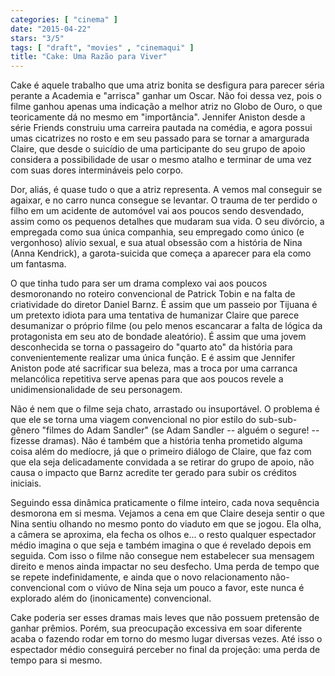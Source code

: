 ```yaml
---
categories: [ "cinema" ]
date: "2015-04-22"
stars: "3/5"
tags: [ "draft", "movies" , "cinemaqui" ]
title: "Cake: Uma Razão para Viver"
---
```

Cake é aquele trabalho que uma atriz bonita se desfigura para parecer
séria perante a Academia e "arrisca" ganhar um Oscar. Não foi dessa
vez, pois o filme ganhou apenas uma indicação a melhor atriz no Globo
de Ouro, o que teoricamente dá no mesmo em "importância". Jennifer
Aniston desde a série Friends construiu uma carreira pautada na comédia,
e agora possui umas cicatrizes no rosto e em seu passado para se tornar a
amargurada Claire, que desde o suicídio de uma participante do seu grupo
de apoio considera a possibilidade de usar o mesmo atalho e terminar de
uma vez com suas dores intermináveis pelo corpo.

Dor, aliás, é quase tudo o que a atriz representa. A vemos mal conseguir
se agaixar, e no carro nunca consegue se levantar. O trauma de ter perdido
o filho em um acidente de automóvel vai aos poucos sendo desvendado,
assim como os pequenos detalhes que mudaram sua vida. O seu divórcio,
a empregada como sua única companhia, seu empregado como único (e
vergonhoso) alívio sexual, e sua atual obsessão com a história de Nina
(Anna Kendrick), a garota-suicida que começa a aparecer para ela como
um fantasma.

O que tinha tudo para ser um drama complexo vai aos poucos desmoronando
no roteiro convencional de Patrick Tobin e na falta de criatividade
do diretor Daniel Barnz. É assim que um passeio por Tijuana é um
pretexto idiota para uma tentativa de humanizar Claire que parece
desumanizar o próprio filme (ou pelo menos escancarar a falta de
lógica da protagonista em seu ato de bondade aleatório). É assim
que uma jovem desconhecida se torna o passageiro do "quarto ato" da
história para convenientemente realizar uma única função. E é assim
que Jennifer Aniston pode até sacrificar sua beleza, mas a troca por
uma carranca melancólica repetitiva serve apenas para que aos poucos
revele a unidimensionalidade de seu personagem.

Não é nem que o filme seja chato, arrastado ou insuportável. O
problema é que ele se torna uma viagem convencional no pior estilo do
sub-sub-gênero "filmes do Adam Sandler" (se Adam Sandler -- alguém
o segure! -- fizesse dramas). Não é também que a história tenha
prometido alguma coisa além do medíocre, já que o primeiro diálogo
de Claire, que faz com que ela seja delicadamente convidada a se retirar
do grupo de apoio, não causa o impacto que Barnz acredite ter gerado
para subir os créditos iniciais.

Seguindo essa dinâmica praticamente o filme inteiro, cada nova sequência
desmorona em si mesma. Vejamos a cena em que Claire deseja sentir o
que Nina sentiu olhando no mesmo ponto do viaduto em que se jogou. Ela
olha, a câmera se aproxima, ela fecha os olhos e... o resto qualquer
espectador médio imagina o que seja e também imagina o que é revelado
depois em seguida. Com isso o filme não consegue nem estabelecer sua
mensagem direito e menos ainda impactar no seu desfecho. Uma perda de
tempo que se repete indefinidamente, e ainda que o novo relacionamento
não-convencional com o viúvo de Nina seja um pouco a favor, este nunca
é explorado além do (inonicamente) convencional.

Cake poderia ser esses dramas mais leves que não possuem pretensão de
ganhar prêmios. Porém, sua preocupação excessiva em soar diferente
acaba o fazendo rodar em torno do mesmo lugar diversas vezes. Até
isso o espectador médio conseguirá perceber no final da projeção:
uma perda de tempo para si mesmo.
